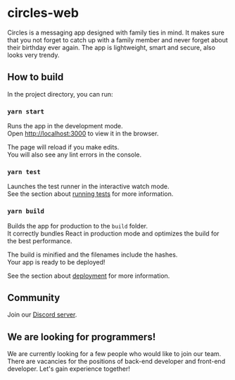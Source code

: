 circles-web
===========
Circles is a messaging app designed with family ties in mind. It makes sure that you not forget to catch up with a family member and never forget about their birthday ever again. The app is lightweight, smart and secure, also looks very trendy.


## How to build

In the project directory, you can run:

### `yarn start`

Runs the app in the development mode.<br />
Open [http://localhost:3000](http://localhost:3000) to view it in the browser.

The page will reload if you make edits.<br />
You will also see any lint errors in the console.

### `yarn test`

Launches the test runner in the interactive watch mode.<br />
See the section about [running tests](https://facebook.github.io/create-react-app/docs/running-tests) for more information.

### `yarn build`

Builds the app for production to the `build` folder.<br />
It correctly bundles React in production mode and optimizes the build for the best performance.

The build is minified and the filenames include the hashes.<br />
Your app is ready to be deployed!

See the section about [deployment](https://facebook.github.io/create-react-app/docs/deployment) for more information.

## Community
Join our [Discord server](https://discord.gg/k7Kex2v).

## We are looking for programmers!
We are currently looking for a few people who would like to join our team. There are vacancies for the positions of back-end developer and front-end developer. Let's gain experience together!